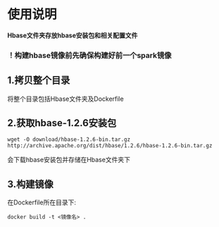 ﻿# 使用说明

**Hbase文件夹存放hbase安装包和相关配置文件**  

### ！构建hbase镜像前先确保构建好前一个spark镜像

## 1.拷贝整个目录
将整个目录包括Hbase文件夹及Dockerfile

## 2.获取hbase-1.2.6安装包    
```
wget -O download/hbase-1.2.6-bin.tar.gz http://archive.apache.org/dist/hbase/1.2.6/hbase-1.2.6-bin.tar.gz
```   
会下载hbase安装包并存储在Hbase文件夹下

## 3.构建镜像
在Dockerfile所在目录下:  
```
docker build -t <镜像名> .
```




